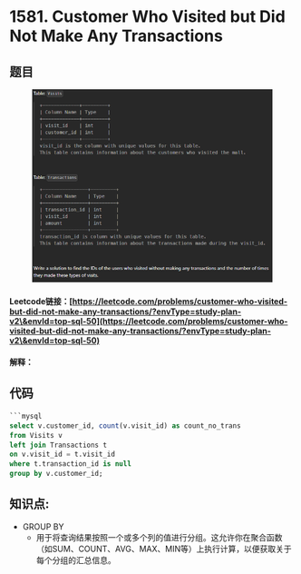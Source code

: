 # 1581. Customer Who Visited but Did Not Make Any Transactions

## 题目

<figure><img src="../../.gitbook/assets/image (7) (1) (1) (1).png" alt=""><figcaption></figcaption></figure>

#### Leetcode链接：[https://leetcode.com/problems/customer-who-visited-but-did-not-make-any-transactions/?envType=study-plan-v2\&envId=top-sql-50](https://leetcode.com/problems/customer-who-visited-but-did-not-make-any-transactions/?envType=study-plan-v2\&envId=top-sql-50)

#### 解释：

## 代码

````sql
```mysql
select v.customer_id, count(v.visit_id) as count_no_trans 
from Visits v
left join Transactions t
on v.visit_id = t.visit_id
where t.transaction_id is null
group by v.customer_id;

````

## **知识点:**&#x20;

* GROUP BY
  * 用于将查询结果按照一个或多个列的值进行分组。这允许你在聚合函数（如SUM、COUNT、AVG、MAX、MIN等）上执行计算，以便获取关于每个分组的汇总信息。
